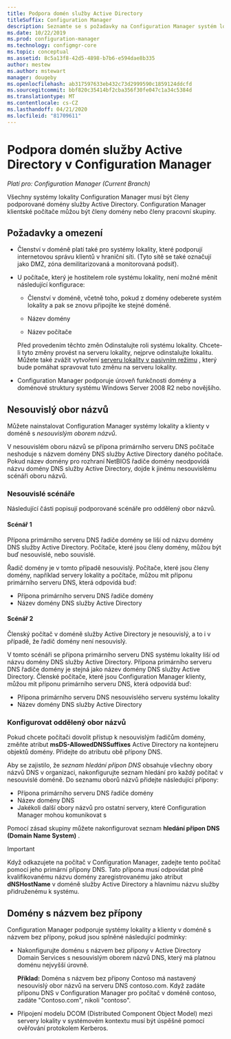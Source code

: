 ```yaml
---
title: Podpora domén služby Active Directory
titleSuffix: Configuration Manager
description: Seznamte se s požadavky na Configuration Manager systém lokality v doméně služby Active Directory.
ms.date: 10/22/2019
ms.prod: configuration-manager
ms.technology: configmgr-core
ms.topic: conceptual
ms.assetid: 8c5a13f8-42d5-4898-b7b6-e594dae8b335
author: mestew
ms.author: mstewart
manager: dougeby
ms.openlocfilehash: ab317597633eb432c73d2999590c1859124ddcfd
ms.sourcegitcommit: bbf820c35414bf2cba356f30fe047c1a34c5384d
ms.translationtype: MT
ms.contentlocale: cs-CZ
ms.lasthandoff: 04/21/2020
ms.locfileid: "81709611"
---
```

# <a name="support-for-active-directory-domains-in-configuration-manager"></a>Podpora domén služby Active Directory v Configuration Manager

*Platí pro: Configuration Manager (Current Branch)*

Všechny systémy lokality Configuration Manager musí být členy podporované domény služby Active Directory. Configuration Manager klientské počítače můžou být členy domény nebo členy pracovní skupiny.  

## <a name="requirements-and-limitations"></a>Požadavky a omezení

- Členství v doméně platí také pro systémy lokality, které podporují internetovou správu klientů v hraniční síti. (Tyto sítě se také označují jako DMZ, zóna demilitarizovaná a monitorovaná podsíť).  

- U počítače, který je hostitelem role systému lokality, není možné měnit následující konfigurace:  

  - Členství v doméně, včetně toho, pokud z domény odeberete systém lokality a pak se znovu připojíte ke stejné doméně.

  - Název domény  

  - Název počítače  

  Před provedením těchto změn Odinstalujte roli systému lokality. Chcete-li tyto změny provést na serveru lokality, nejprve odinstalujte lokalitu. Můžete také zvážit vytvoření [serveru lokality v pasivním režimu](../../servers/deploy/configure/site-server-high-availability.md) , který bude pomáhat spravovat tuto změnu na serveru lokality.

- Configuration Manager podporuje úroveň funkčnosti domény a doménové struktury systému Windows Server 2008 R2 nebo novějšího.<!-- SCCMDocs#1853 -->

## <a name="disjoint-namespace"></a><a name="bkmk_Disjoint"></a> Nesouvislý obor názvů

Můžete nainstalovat Configuration Manager systémy lokality a klienty v doméně s *nesouvislým oborem názvů*.  

V nesouvislém oboru názvů se přípona primárního serveru DNS počítače neshoduje s názvem domény DNS služby Active Directory daného počítače. Pokud název domény pro rozhraní NetBIOS řadiče domény neodpovídá názvu domény DNS služby Active Directory, dojde k jinému nesouvislému scénáři oboru názvů.  

### <a name="disjoint-scenarios"></a>Nesouvislé scénáře

Následující části popisují podporované scénáře pro oddělený obor názvů.  

#### <a name="scenario-1"></a>Scénář 1

Přípona primárního serveru DNS řadiče domény se liší od názvu domény DNS služby Active Directory. Počítače, které jsou členy domény, můžou být buď nesouvislé, nebo souvislé.

Řadič domény je v tomto případě nesouvislý. Počítače, které jsou členy domény, například servery lokality a počítače, můžou mít příponu primárního serveru DNS, která odpovídá buď:

- Přípona primárního serveru DNS řadiče domény
- Název domény DNS služby Active Directory

#### <a name="scenario-2"></a>Scénář 2

Členský počítač v doméně služby Active Directory je nesouvislý, a to i v případě, že řadič domény není nesouvislý.

V tomto scénáři se přípona primárního serveru DNS systému lokality liší od názvu domény DNS služby Active Directory. Přípona primárního serveru DNS řadiče domény je stejná jako název domény DNS služby Active Directory. Členské počítače, které jsou Configuration Manager klienty, můžou mít příponu primárního serveru DNS, která odpovídá buď:

- Přípona primárního serveru DNS nesouvislého serveru systému lokality
- Název domény DNS služby Active Directory

### <a name="configure-disjoint-namespace"></a>Konfigurovat oddělený obor názvů

Pokud chcete počítači dovolit přístup k nesouvislým řadičům domény, změňte atribut **msDS-AllowedDNSSuffixes** Active Directory na kontejneru objektů domény. Přidejte do atributu obě přípony DNS.  

Aby se zajistilo, že *seznam hledání přípon DNS* obsahuje všechny obory názvů DNS v organizaci, nakonfigurujte seznam hledání pro každý počítač v nesouvislé doméně. Do seznamu oborů názvů přidejte následující přípony:

- Přípona primárního serveru DNS řadiče domény
- Název domény DNS
- Jakékoli další obory názvů pro ostatní servery, které Configuration Manager mohou komunikovat s

Pomocí zásad skupiny můžete nakonfigurovat seznam **hledání přípon DNS (Domain Name System)** .  

> [!IMPORTANT]  
> Když odkazujete na počítač v Configuration Manager, zadejte tento počítač pomocí jeho primární přípony DNS. Tato přípona musí odpovídat plně kvalifikovanému názvu domény zaregistrovanému jako atribut **dNSHostName** v doméně služby Active Directory a hlavnímu názvu služby přidruženému k systému.  

## <a name="single-label-domains"></a><a name="bkmk_SLD"></a> Domény s názvem bez přípony

Configuration Manager podporuje systémy lokality a klienty v doméně s názvem bez přípony, pokud jsou splněné následující podmínky:  

- Nakonfigurujte doménu s názvem bez přípony v Active Directory Domain Services s nesouvislým oborem názvů DNS, který má platnou doménu nejvyšší úrovně.  

  **Příklad:** Doména s názvem bez přípony Contoso má nastavený nesouvislý obor názvů na serveru DNS contoso.com. Když zadáte příponu DNS v Configuration Manager pro počítač v doméně contoso, zadáte "Contoso.com", nikoli "contoso".  

- Připojení modelu DCOM (Distributed Component Object Model) mezi servery lokality v systémovém kontextu musí být úspěšné pomocí ověřování protokolem Kerberos.  
